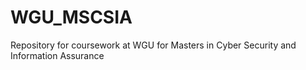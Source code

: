 # WGU_MSCSIA
Repository for coursework at WGU for Masters in Cyber Security and Information Assurance
